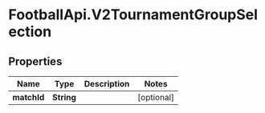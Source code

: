 # FootballApi.V2TournamentGroupSelection

## Properties
Name | Type | Description | Notes
------------ | ------------- | ------------- | -------------
**matchId** | **String** |  | [optional] 
